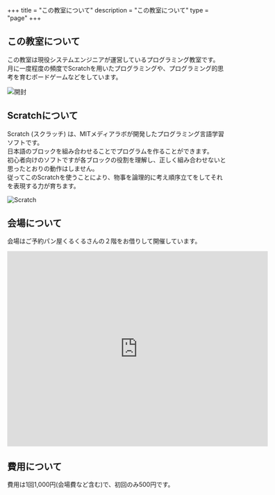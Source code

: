 +++
title = "この教室について"
description = "この教室について"
type = "page"
+++

## この教室について

この教室は現役システムエンジニアが運営しているプログラミング教室です。  
月に一度程度の頻度でScratchを用いたプログラミングや、プログラミング的思考を育むボードゲームなどをしています。

 ![開封](/img/about/about.jpg)  

## Scratchについて

Scratch (スクラッチ) は、MITメディアラボが開発したプログラミング言語学習ソフトです。  
日本語のブロックを組み合わせることでプログラムを作ることができます。    
初心者向けのソフトですが各ブロックの役割を理解し、正しく組み合わせないと思ったとおりの動作はしません。  
従ってこのScratchを使うことにより、物事を論理的に考え順序立てをしてそれを表現する力が育ちます。  

 ![Scratch](/img/about/scratch.png)  

## 会場について

会場はご予約パン屋くるくるさんの２階をお借りして開催しています。  
<iframe src="https://www.google.com/maps/embed?pb=!1m18!1m12!1m3!1d3289.9238093244285!2d132.47962661483973!3d34.45408190389486!2m3!1f0!2f0!3f0!3m2!1i1024!2i768!4f13.1!3m3!1m2!1s0x355a9eaff07fda6f%3A0xf0883e0e86eebbd5!2z44GP44KL44GP44KL!5e0!3m2!1sja!2sjp!4v1549974555566" width="600" height="450" frameborder="0" style="border:0" allowfullscreen></iframe>

## 費用について

費用は1回1,000円(会場費など含む)で、初回のみ500円です。    